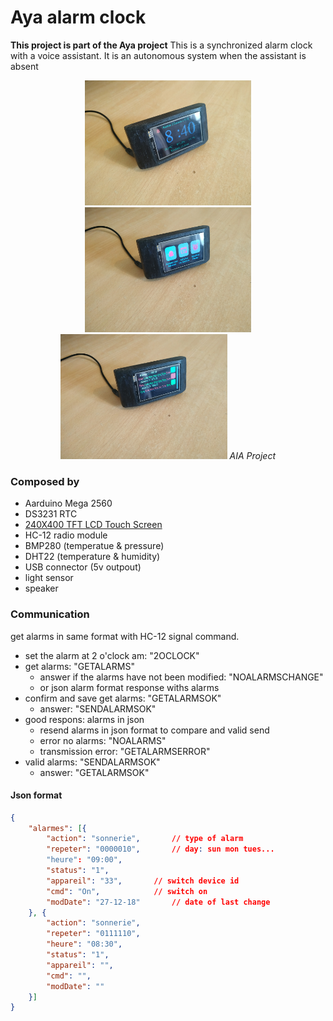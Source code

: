 # Aya alarm clock

**This project is part of the Aya project**
This is a synchronized alarm clock with a voice assistant. It is an autonomous system when the assistant is absent

<p align="center">
  <img src="./img/img.jpg" height="200">
  <img src="./img/img1.jpg" height="200">
  <img src="./img/img2.jpg" height="200">
  <em>AIA Project</em>
</p>

### Composed by
- Aarduino Mega 2560
- DS3231 RTC
- [240X400 TFT LCD Touch Screen ](https://fr.aliexpress.com/item/3-2-3-2-pouce-240X400-TFT-LCD-Tactile-cran-Bouclier-D-extension-LED-Module-D/32892795591.html?spm=a2g0w.search0104.3.71.b7524316Fg2dtG&ws_ab_test=searchweb0_0,searchweb201602_2_10065_10068_319_10892_317_10696_10924_453_10084_454_10083_10618_10920_10921_10304_10307_10922_10820_10821_537_10302_536_10843_10059_10884_10887_100031_321_322_10103_10930-10892,searchweb201603_51,ppcSwitch_0&algo_pvid=a5f36d32-b0d0-4414-8dda-8ae5069bd1d5&algo_expid=a5f36d32-b0d0-4414-8dda-8ae5069bd1d5-10 "240X400 TFT LCD Touch Screen ")
- HC-12 radio module
- BMP280 (temperatue & pressure)
- DHT22 (temperature & humidity)
- USB connector (5v outpout)
- light sensor
- speaker


### Communication
 get alarms in same format with HC-12 signal command.
 
- set the alarm at 2 o'clock am: "2OCLOCK"
- get alarms: "GETALARMS"
	- answer if the alarms have not been modified: "NOALARMSCHANGE"
	- or json alarm format response withs alarms
- confirm and save get alarms: "GETALARMSOK"
	- answer: "SENDALARMSOK"
- good respons: alarms in json
	- resend alarms in json format to compare and valid send
	- error no alarms: "NOALARMS"
	- transmission error: "GETALARMSERROR"
- valid alarms: "SENDALARMSOK"
	- answer: "GETALARMSOK"

#### Json format
```json
{
	"alarmes": [{
		"action": "sonnerie",		// type of alarm
		"repeter": "0000010",		// day: sun mon tues...
		"heure": "09:00",
		"status": "1",
		"appareil": "33",		// switch device id
		"cmd": "On",			// switch on
		"modDate": "27-12-18"		// date of last change
	}, {
		"action": "sonnerie",
		"repeter": "0111110",
		"heure": "08:30",
		"status": "1",
		"appareil": "",
		"cmd": "",
		"modDate": ""
	}]
}
```